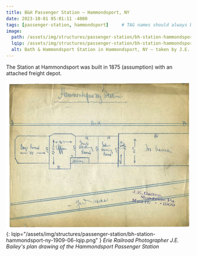 ```yaml
---
title: B&H Passenger Station — Hammondsport, NY
date: 2023-10-01 05:01:11 -4000
tags: [passenger-station, hammondsport]     # TAG names should always be lowercase
image:
  path: /assets/img/structures/passenger-station/bh-station-hammondsport-ny-1909-01.jpg
  lqip: /assets/img/structures/passenger-station/bh-station-hammondsport-ny-1909-01-lqip.jpg
  alt: Bath & Hammondsport Station in Hammondsport, NY — taken by J.E. Bailey, Photographer, Erie Railroad — circa 1900-1909
---
```

The Station at Hammondsport was built in 1875 (assumption) with an attached freight depot.

![J.E. Bailey station plan](/assets/img/structures/passenger-station/bh-station-hammondsport-ny-1909-06.png){: lqip="/assets/img/structures/passenger-station/bh-station-hammondsport-ny-1909-06-lqip.png" }
_Erie Railroad Photographer J.E. Bailey's plan drawing of the Hammondsport Passenger Station_